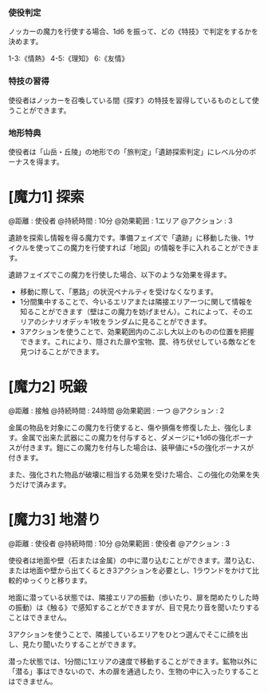

### 使役判定

ノッカーの魔力を行使する場合、1d6 を振って、どの《特技》で判定をするかを決めます。

1-3:《情熱》	4-5:《理知》	6:《友情》

### 特技の習得

使役者はノッカーを召喚している間《探す》の特技を習得しているものとして使うことができます。

### 地形特典

使役者は「山岳・丘陵」の地形での「旅判定」「遺跡探索判定」にレベル分のボーナスを得ます。


# [魔力1] 探索

@距離 : 使役者	@持続時間 : 10分	@効果範囲 : 1エリア	@アクション : 3

遺跡を探索し情報を得る魔力です。準備フェイズで「遺跡」に移動した後、1サイクルを使ってこの魔力を行使すれば「地図」の情報を手に入れることができます。

遺跡フェイズでこの魔力を行使した場合、以下のような効果を得ます。

* 移動に際して、「悪路」の状況ペナルティを受けなくなります。
* 1分間集中することで、今いるエリアまたは隣接エリア一つに関して情報を知ることができます（壁はこの魔力を妨げません）。これによって、そのエリアのシナリオデッキ1枚をランダムに見ることができます。
* 3アクションを使うことで、効果範囲内のこぶし大以上のものの位置を把握できます。これにより、隠された扉や宝物、罠、待ち伏せしている敵などを見つけることができます。


# [魔力2] 呪鍛

@距離 : 接触	@持続時間 : 24時間	@効果範囲 : 一つ	@アクション : 2

金属の物品を対象にこの魔力を行使すると、傷や損傷を修復した上、強化します。金属で出来た武器にこの魔力を付与すると、ダメージに+1d6の強化ボーナスが付きます。鎧にこの魔力を付与した場合は、装甲値に+5の強化ボーナスが付きます。

また、強化された物品が破壊に相当する効果を受けた場合、この強化の効果を失うだけで済みます。


# [魔力3] 地潜り

@距離 : 使役者	@持続時間 : 10分	@効果範囲 : 使役者	@アクション : 3

使役者は地面や壁（石または金属）の中に潜り込むことができます。潜り込む、または地面や壁から出てくるとき3アクションを必要とし、1ラウンドをかけて比較的ゆっくりと移ります。

地面に潜っている状態では、隣接エリアの振動（歩いたり、扉を閉めたりした時の振動）は《触る》で感知することができますが、目で見たり音を聞いたりすることはできません。

3アクションを使うことで、隣接しているエリアをひとつ選んでそこに顔を出し、見たり聞いたりすることができます。

潜った状態では、1分間に1エリアの速度で移動することができます。鉱物以外に「潜る」事はできないので、木の扉を通過したり、生物の中に入ったりすることはできません。
